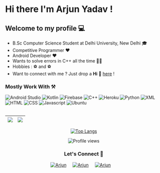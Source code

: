 # Hi there I'm Arjun Yadav !


## Welcome to my profile 💻
* B.Sc Computer Science Student at Delhi University, New Delhi 🎓
* Competitive Programmer ❤
* Android Developer ❤
* Wants to solve errors in C++ all the time 👨‍💻
* Hobbies : ⚽ and ⚽
* Want to connect with me ? Just drop a **Hi** 👋 [here](https://www.linkedin.com/in/arjun-yadav-65ba8b202/) ! 

### Mostly Work With ⚒


![Android Studio](https://img.shields.io/static/v1?style=for-the-badge&message=Android+Studio&color=222222&logo=Android+Studio&logoColor=3DDC84&label=)
![Kotlin](https://img.shields.io/static/v1?style=for-the-badge&message=Kotlin&color=7F52FF&logo=Kotlin&logoColor=FFFFFF&label=)
![Firebase](https://img.shields.io/static/v1?style=for-the-badge&message=Firebase&color=222222&logo=Firebase&logoColor=FFCA28&label=)
![C++](https://img.shields.io/static/v1?style=for-the-badge&message=C%2B%2B&color=00599C&logo=C%2B%2B&logoColor=FFFFFF&label=)
![Heroku](https://img.shields.io/static/v1?style=for-the-badge&message=Heroku&color=222222&logo=Heroku&logoColor=FFCA28&label=)
![Python](https://img.shields.io/static/v1?style=for-the-badge&message=Python&color=7F52FF&logo=Python&logoColor=FFFFFF&label=)
![XML](https://img.shields.io/static/v1?style=for-the-badge&message=XML&color=7F52FF&logo=XML&logoColor=FFFFFF&label=)
![HTML](https://img.shields.io/static/v1?style=for-the-badge&message=HTML&color=7F52FF&logo=HTML5&logoColor=FFFFFF&label=)
![CSS](https://img.shields.io/static/v1?style=for-the-badge&message=CSS&color=7F52FF&logo=CSS3&logoColor=FFFFFF&label=)
![Javascript](https://img.shields.io/static/v1?style=for-the-badge&message=JavaScript&color=7F52FF&logo=JavaScript&logoColor=FFFFFF&label=)
![Ubuntu](https://img.shields.io/static/v1?style=for-the-badge&message=Ubuntu&color=7F52FF&logo=Ubuntu&logoColor=FFFFFF&label=)<br><br>

|<img src="https://github-readme-stats.vercel.app/api?username=Arjun07Byte&&show_icons=true&count_private=true&include_all_commits=true"/>|<img src="https://github-readme-streak-stats.herokuapp.com/?user=Arjun07Byte&count_private=true&include_all_commits=true"/>|
|---|---|
<div align="center">

[![Top Langs](https://github-readme-stats.vercel.app/api/top-langs/?username=Arjun07byte&layout=compact&theme=midnight-purple)](https://github.com/Arjun07byte)
</div>
<div align="center">




![Profile views](https://komarev.com/ghpvc/?username=Arjun07Byte)

### Let's Connect 🤝

<div style="display:flex; justify-content:center;margin-bottom:10px">
 <a href="https://www.linkedin.com/in/arjun-yadav-65ba8b202/" target="_blank">
<img src=https://img.shields.io/badge/linkedin-%231E77B5.svg?&style=for-the-badge&logo=linkedin&logoColor=white alt=Arjun Yadav Linkedin style="margin-right: 20px;" />
</a>
 
 <a href="https://github.com/Arjun07byte" target="_blank">
<img src=https://img.shields.io/badge/GitHub-100000?style=for-the-badge&logo=github&logoColor=white alt=Arjun Yadav GitHub style="margin-right: 20px;" />
</a>


<a href="mailto:ajyadav2002ay@gmail.com" target="_blank">
<img src="https://img.shields.io/badge/gmail-D14836?style=for-the-badge&logo=gmail&logoColor=white" alt=Arjun Yadav gmail style="margin-right: 20px;" />
</a>
     
</div>  
